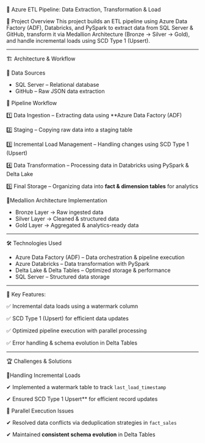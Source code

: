 
 


🚀 Azure ETL Pipeline: Data Extraction, Transformation & Load

📌 Project Overview
This project builds an ETL pipeline using Azure Data Factory (ADF), Databricks, and PySpark to extract data from SQL Server & GitHub, transform it via Medallion Architecture (Bronze → Silver → Gold), and handle incremental loads using SCD Type 1 (Upsert).  

---

 🏗️ Architecture & Workflow

 🔹 Data Sources
 
- SQL Server – Relational database  
- GitHub – Raw JSON data extraction  

 🔹 Pipeline Workflow
 
1️⃣ Data Ingestion – Extracting data using **Azure Data Factory (ADF)

2️⃣ Staging – Copying raw data into a staging table

3️⃣ Incremental Load Management – Handling changes using SCD Type 1 (Upsert) 

4️⃣ Data Transformation – Processing data in Databricks using PySpark & Delta Lake 

5️⃣ Final Storage – Organizing data into **fact & dimension tables** for analytics  

 🔹Medallion Architecture Implementation 
- Bronze Layer → Raw ingested data  
- Silver Layer → Cleaned & structured data  
- Gold Layer → Aggregated & analytics-ready data  

---

🛠️ Technologies Used  
- Azure Data Factory (ADF) – Data orchestration & pipeline execution  
- Azure Databricks – Data transformation with PySpark  
- Delta Lake & Delta Tables – Optimized storage & performance  
- SQL Server – Structured data storage  

---

 📌 Key Features:
 
✅ Incremental data loads using a watermark column 

✅ SCD Type 1 (Upsert) for efficient data updates

✅ Optimized pipeline execution with parallel processing

✅ Error handling & schema evolution in Delta Tables 

---

 🏆 Challenges & Solutions  

🔹Handling Incremental Loads

✔ Implemented a watermark table to track `last_load_timestamp`  

✔ Ensured SCD Type 1 Upsert** for efficient record updates  

🔹 Parallel Execution Issues

✔ Resolved data conflicts via deduplication strategies in `fact_sales` 

✔ Maintained **consistent schema evolution** in Delta Tables  

